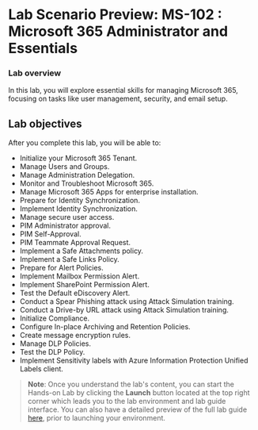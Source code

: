 # Lab Scenario Preview: MS-102 : Microsoft 365 Administrator and Essentials

### Lab overview

In this lab, you will explore essential skills for managing Microsoft 365, focusing on tasks like user management, security, and email setup.

## Lab objectives

After you complete this lab, you will be able to:

- Initialize your Microsoft 365 Tenant.
- Manage Users and Groups.
- Manage Administration Delegation.
- Monitor and Troubleshoot Microsoft 365.
- Manage Microsoft 365 Apps for enterprise installation.
- Prepare for Identity Synchronization.
- Implement Identity Synchronization.
- Manage secure user access.
- PIM Administrator approval.
- PIM Self-Approval.
- PIM Teammate Approval Request.
- Implement a Safe Attachments policy.
- Implement a Safe Links Policy.
- Prepare for Alert Policies.
- Implement Mailbox Permission Alert.
- Implement SharePoint Permission Alert.
- Test the Default eDiscovery Alert.
- Conduct a Spear Phishing attack using Attack Simulation training.
- Conduct a Drive-by URL attack using Attack Simulation training.
- Initialize Compliance.
- Configure In-place Archiving and Retention Policies.
- Create message encryption rules.
- Manage DLP Policies.
- Test the DLP Policy.
- Implement Sensitivity labels with Azure Information Protection Unified Labels client.

>**Note**: Once you understand the lab's content, you can start the Hands-on Lab by clicking the **Launch** button located at the top right corner which leads you to the lab environment and lab guide interface. You can also have a detailed preview of the full lab guide [here](https://experience.cloudlabs.ai/#/labguidepreview/54f094ae-f2a2-4f7f-910f-b4eb25be38f7), prior to launching your environment.
